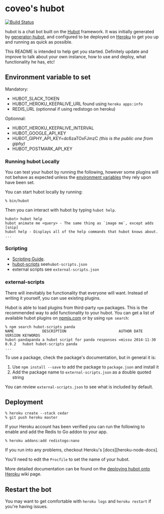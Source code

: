 # coveo's hubot
[![Build Status](https://travis-ci.org/pastjean/coveohubot.svg)](https://travis-ci.org/pastjean/coveohubot)

hubot is a chat bot built on the [Hubot][hubot] framework. It was
initially generated by [generator-hubot][generator-hubot], and configured to be
deployed on [Heroku][heroku] to get you up and running as quick as possible.

This README is intended to help get you started. Definitely update and improve
to talk about your own instance, how to use and deploy, what functionality he
has, etc!

[heroku]: http://www.heroku.com
[hubot]: http://hubot.github.com
[generator-hubot]: https://github.com/github/generator-hubot

## Environment variable to set

Mandatory:

- HUBOT_SLACK_TOKEN
- HUBOT_HEROKU_KEEPALIVE_URL found using `heroku apps:info`
- REDIS_URL (optionnal if using redistogo on heroku)

Optionnal:

- HUBOT_HEROKU_KEEPALIVE_INTERVAL
- HUBOT_GOOGLE_API_KEY
- HUBOT_GIPHY_API_KEY=dc6zaTOxFJmzC _(this is the public one from giphy)_
- HUBOT_POSTMARK_API_KEY

### Running hubot Locally

You can test your hubot by running the following, however some plugins will not
behave as expected unless the [environment variables](#configuration) they rely
upon have been set.

You can start hubot locally by running:

    % bin/hubot

Then you can interact with hubot by typing `hubot help`.

    hubot> hubot help
    hubot animate me <query> - The same thing as `image me`, except adds [snip]
    hubot help - Displays all of the help commands that hubot knows about.
    ...

### Scripting

- [Scripting Guide](scripting-docs).
- [hubot-scripts][hubot-scripts] see`hubot-scripts.json`
- external scripts see `external-scripts.json`

[scripting-docs]: https://github.com/github/hubot/blob/master/docs/scripting.md
[hubot-scripts]: https://github.com/github/hubot-scripts

### external-scripts

There will inevitably be functionality that everyone will want. Instead of
writing it yourself, you can use existing plugins.

Hubot is able to load plugins from third-party `npm` packages. This is the
recommended way to add functionality to your hubot. You can get a list of
available hubot plugins on [npmjs.com](npmjs) or by using `npm search`:

    % npm search hubot-scripts panda
    NAME             DESCRIPTION                        AUTHOR DATE       VERSION KEYWORDS
    hubot-pandapanda a hubot script for panda responses =missu 2014-11-30 0.9.2   hubot hubot-scripts panda
    ...


To use a package, check the package's documentation, but in general it is:

1. Use `npm install --save` to add the package to `package.json` and install it
2. Add the package name to `external-scripts.json` as a double quoted string

You can review `external-scripts.json` to see what is included by default.

[npmjs]: https://www.npmjs.com

## Deployment

    % heroku create --stack cedar
    % git push heroku master

If your Heroku account has been verified you can run the following to enable
and add the Redis to Go addon to your app.

    % heroku addons:add redistogo:nano

If you run into any problems, checkout Heroku's [docs][heroku-node-docs].

You'll need to edit the `Procfile` to set the name of your hubot.

More detailed documentation can be found on the [deploying hubot onto
Heroku][deploy-heroku] wiki page.

[deploy-heroku]: https://hubot.github.com/docs/deploying/heroku.html

## Restart the bot

You may want to get comfortable with `heroku logs` and `heroku restart` if
you're having issues.
